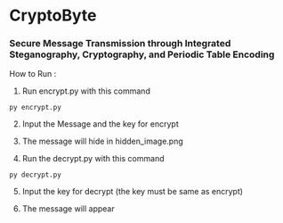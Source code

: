 # CryptoByte

<h3>Secure Message Transmission through Integrated Steganography, Cryptography, and Periodic Table Encoding</h3>

How to Run :

1. Run encrypt.py with this command

```
py encrypt.py
```

2. Input the Message and the key for encrypt

3. The message will hide in hidden_image.png

4. Run the decrypt.py with this command

```
py decrypt.py
```

5. Input the key for decrypt (the key must be same as encrypt)

6. The message will appear
